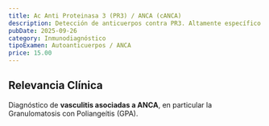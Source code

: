 ```yaml
---
title: Ac Anti Proteinasa 3 (PR3) / ANCA (cANCA)
description: Detección de anticuerpos contra PR3. Altamente específico para la **Granulomatosis con Poliangeítis (GPA)** (antes Enfermedad de Wegener).
pubDate: 2025-09-26
category: Inmunodiagnóstico
tipoExamen: Autoanticuerpos / ANCA
price: 15.00
---
```


## Relevancia Clínica
Diagnóstico de **vasculitis asociadas a ANCA**, en particular la Granulomatosis con Poliangeítis (GPA).